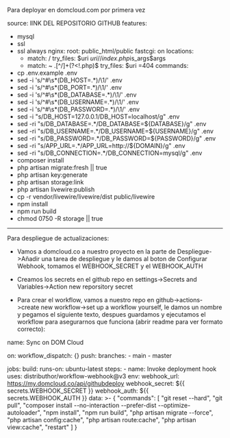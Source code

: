 Para deployar en domcloud.com por primera vez

source: lINK DEL REPOSITORIO GITHUB
features:
  - mysql
  - ssl
  - ssl always
nginx:
  root: public_html/public
  fastcgi: on
  locations:
    - match: /
      try_files: $uri $uri/ /index.php$is_args$args
    - match: ~ \.[^\/]+(?<!\.php)$
      try_files: $uri =404
commands:
  - cp .env.example .env
  - sed -i 's/^#\s*\(DB_HOST=.*\)/\1/' .env
  - sed -i 's/^#\s*\(DB_PORT=.*\)/\1/' .env
  - sed -i 's/^#\s*\(DB_DATABASE=.*\)/\1/' .env
  - sed -i 's/^#\s*\(DB_USERNAME=.*\)/\1/' .env
  - sed -i 's/^#\s*\(DB_PASSWORD=.*\)/\1/' .env
  - sed -i "s/DB_HOST=127.0.0.1/DB_HOST=localhost/g" .env
  - sed -ri "s/DB_DATABASE=.*/DB_DATABASE=${DATABASE}/g" .env
  - sed -ri "s/DB_USERNAME=.*/DB_USERNAME=${USERNAME}/g" .env
  - sed -ri "s/DB_PASSWORD=.*/DB_PASSWORD=${PASSWORD}/g" .env
  - sed -ri "s/APP_URL=.*/APP_URL=http:\/\/${DOMAIN}/g" .env
  - sed -ri "s/DB_CONNECTION=.*/DB_CONNECTION=mysql/g" .env
  - composer install
  - php artisan migrate:fresh || true
  - php artisan key:generate
  - php artisan storage:link
  - php artisan livewire:publish
  - cp -r vendor/livewire/livewire/dist public/livewire
  - npm install
  - npm run build
  - chmod 0750 -R storage || true


--------------------------------------------------------------------------
Para despliegue de actualizaciones:

* Vamos a domcloud.co a nuestro proyecto en la parte de Despliegue->Añadir una tarea de despliegue y le damos al boton de Configurar Webhook, tomamos el WEBHOOK_SECRET y el WEBHOOK_AUTH
* Creamos los secrets en el github repo en settings->Secrets and Variables->Action new reporsitory secret

* Para crear el workflow, vamos a nuestro repo en github->actions->create new workflow->set up a workflow yourself, le damos un nombre y pegamos el siguiente texto, despues guardamos y ejecutamos el workflow para asegurarnos que funciona (abrir readme para ver formato correcto):

name: Sync on DOM Cloud

on:
  workflow_dispatch: {}
  push:
    branches:
      - main
      - master

jobs:
  build:
    runs-on: ubuntu-latest
    steps:
      - name: Invoke deployment hook
        uses: distributhor/workflow-webhook@v3
        env:
          webhook_url: https://my.domcloud.co/api/githubdeploy
          webhook_secret: ${{ secrets.WEBHOOK_SECRET }}
          webhook_auth: ${{ secrets.WEBHOOK_AUTH }}
          data: >-
            {
              "commands": [
                "git reset --hard",
                "git pull",
                "composer install --no-interaction --prefer-dist --optimize-autoloader",
                "npm install",
                "npm run build",
                "php artisan migrate --force",
                "php artisan config:cache",
                "php artisan route:cache",
                "php artisan view:cache",
                "restart"
              ]
            }





